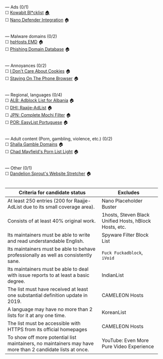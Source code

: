 — Ads (0/1)<br>
☐ [Kowabit Bl\*cklist](https://blocklist.kowabit.de/list.txt) [🏠](https://www.kowabit.de/blcklst/)<br>
☐ [Nano Defender Integration](https://raw.githubusercontent.com/NanoAdblocker/NanoFilters/master/NanoMirror/NanoDefender.txt) 🏠<br><br>

— Malware domains (0/2)<br>
☐ [hpHosts EMD](https://hosts-file.net/emd.txt) 🏠<br>
☐ [Phishing Domain Database](https://raw.githubusercontent.com/mitchellkrogza/Phishing.Database/master/phishing-domains-ACTIVE.txt) 🏠<br><br>

— Annoyances (0/2)<br>
☐ [I Don't Care About Cookies](https://www.kiboke-studio.hr/i-dont-care-about-cookies/abp/) 🏠<br>
☐ [Staying On The Phone Browser](https://raw.githubusercontent.com/DandelionSprout/adfilt/master/stayingonbrowser/Staying%20On%20The%20Phone%20Browser) 🏠<br><br>

— Regional, languages (0/4)<br>
☐ [ALB: Adblock List for Albania](https://raw.githubusercontent.com/AnXh3L0/blocklist/master/albanian-easylist-addition/Albania.txt) 🏠<br>
☐ [DHI: Raajje-AdList](https://raw.githubusercontent.com/evenxzero/Raajje-AdList/master/filter.txt) 🏠<br>
☐ [JPN: Complete Mochi Filter](https://raw.githubusercontent.com/eEIi0A5L/adblock_filter/master/all.txt) 🏠<br>
☐ [POR: EasyList Portuguese](https://easylist-downloads.adblockplus.org/easylistportuguese.txt) 🏠<br><br>

— Adult content (Porn, gambling, violence, etc.) (0/2)<br>
☐ [Shalla Gamble Domains](https://raw.githubusercontent.com/cbuijs/shallalist/master/gamble/domains) 🏠<br>
☐ [Chad Mayfield's Porn List Light](https://raw.githubusercontent.com/chadmayfield/my-pihole-blocklists/master/lists/pi_blocklist_porn_top1m.list) 🏠<br><br>

— Other (0/1)<br>
☐ [Dandelion Sprout's Website Stretcher](https://raw.githubusercontent.com/DandelionSprout/adfilt/master/Dandelion%20Sprout's%20Website%20Stretcher.txt) 🏠<br><br>

| Criteria for candidate status | Excludes |
| - | - |
| At least 250 entries (200 for Raajje-AdList due to its small coverage area). | Nano Placeholder Buster |
| Consists of at least 40% original work. | 1hosts, Steven Black Unified Hosts, hBlock Hosts, etc. |
| Its maintainers must be able to write and read understandable English. | Spyware Filter Block List |
| Its maintainers must be able to behave professionally as well as consistently sane. | `Fuck Fuckadblock`, `iVoid` |
| Its maintainers must be able to deal with issue reports to at least a basic degree. | IndianList |
| The list must have received at least one substantial definition update in 2019. | CAMELEON Hosts |
| A language may have no more than 2 lists for it at any one time. | KoreanList |
| The list must be accessible with HTTPS from its official homepages | CAMELEON Hosts |
| To show off more potential list maintainers, no maintainers may have more than 2 candidate lists at once. | YouTube: Even More Pure Video Experience |
